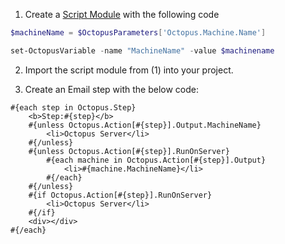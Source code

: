 1) Create a [Script Module](https://octopus.com/docs/administration/script-modules) with the following code

```powershell
$machineName = $OctopusParameters['Octopus.Machine.Name']

set-OctopusVariable -name "MachineName" -value $machinename
```

2) Import the script module from (1) into your project.

3) Create an Email step with the below code:

```
#{each step in Octopus.Step}
	<b>Step:#{step}</b>
	#{unless Octopus.Action[#{step}].Output.MachineName}
		<li>Octopus Server</li>
	#{/unless}
	#{unless Octopus.Action[#{step}].RunOnServer}
		#{each machine in Octopus.Action[#{step}].Output}		
			<li>#{machine.MachineName}</li>		
		#{/each}	
	#{/unless}
	#{if Octopus.Action[#{step}].RunOnServer}
		<li>Octopus Server</li>
	#{/if}
	<div></div>
#{/each}
```

